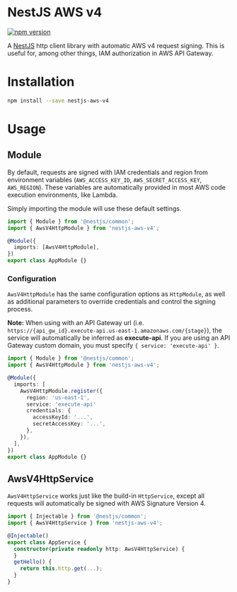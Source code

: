 # NestJS AWS v4

[![npm version](https://img.shields.io/npm/v/nestjs-aws-v4.svg?style=flat-square)](https://www.npmjs.com/package/nestjs-aws-v4)

A [NestJS](https://nestjs.com/) http client library with automatic AWS v4 request signing. This is useful for, among other things, IAM authorization in AWS API Gateway.

# Installation

```bash
npm install --save nestjs-aws-v4
```

# Usage

## Module

By default, requests are signed with IAM credentials and region from environment variables (`AWS_ACCESS_KEY_ID`, `AWS_SECRET_ACCESS_KEY`, `AWS_REGION`). These variables are automatically provided in most AWS code execution environments, like Lambda.

Simply importing the module will use these default settings.

```typescript
import { Module } from '@nestjs/common';
import { AwsV4HttpModule } from 'nestjs-aws-v4';

@Module({
  imports: [AwsV4HttpModule],
})
export class AppModule {}
```

### Configuration

`AwsV4HttpModule` has the same configuration options as `HttpModule`, as well as additional parameters to override credentials and control the signing process.

**Note:** When using with an API Gateway url (i.e. `https://{api_gw_id}.execute-api.us-east-1.amazonaws.com/{stage}`), the service will automatically be inferred as **execute-api**. If you are using an API Gateway custom domain, you must specify `{ service: 'execute-api' }`.

```typescript
import { Module } from '@nestjs/common';
import { AwsV4HttpModule } from 'nestjs-aws-v4';

@Module({
  imports: [
    AwsV4HttpModule.register({
      region: 'us-east-1',
      service: 'execute-api'
      credentials: {
        accessKeyId: '...',
        secretAccessKey: '...',
      },
    }),
  ],
})
export class AppModule {}
```

## AwsV4HttpService

`AwsV4HttpService` works just like the build-in `HttpService`, except all requests will automatically be signed with AWS Signature Version 4.

```typescript
import { Injectable } from '@nestjs/common';
import { AwsV4HttpService } from 'nestjs-aws-v4';

@Injectable()
export class AppService {
  constructor(private readonly http: AwsV4HttpService) {
  }
  getHello() {
    return this.http.get(...);
  }
}
```
